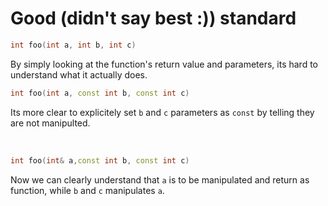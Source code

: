 # Good (didn't say best :)) standard

```cpp
int foo(int a, int b, int c)
```

By simply looking at the function's return value and parameters, its hard to understand what it actually does.

```cpp
int foo(int a, const int b, const int c)
```

Its more clear to explicitely set `b` and `c` parameters as `const` by telling they are not manipulted.

</br>

```cpp
int foo(int& a,const int b, const int c)
```

Now we can clearly understand that `a` is to be manipulated and return as function, while `b` and `c` manipulates `a`.
